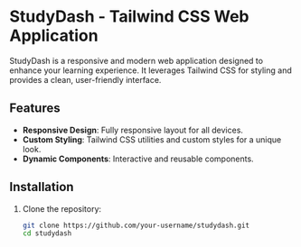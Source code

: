 # StudyDash - Tailwind CSS Web Application

StudyDash is a responsive and modern web application designed to enhance your learning experience. It leverages Tailwind CSS for styling and provides a clean, user-friendly interface.

## Features

- **Responsive Design**: Fully responsive layout for all devices.
- **Custom Styling**: Tailwind CSS utilities and custom styles for a unique look.
- **Dynamic Components**: Interactive and reusable components.

## Installation

1. Clone the repository:
   ```bash
   git clone https://github.com/your-username/studydash.git
   cd studydash